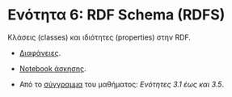 # Ενότητα 6: RDF Schema (RDFS)

Κλάσεις (classes) και ιδιότητες (properties) στην RDF.

* [Διαφάνειες](https://github.com/mixstef/pms-swp-2016/blob/master/unit6/unit6.pdf).

* [Notebook άσκησης](https://github.com/mixstef/pms-swp-2016/blob/master/unit6/schedule-vocab.ipynb).

* Από το [σύγγραμμα](http://hdl.handle.net/11419/1338) του μαθήματος: *Ενότητες 3.1 έως και 3.5*.
